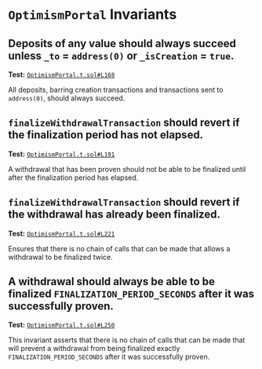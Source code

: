 # `OptimismPortal` Invariants

## Deposits of any value should always succeed unless `_to` = `address(0)` or `_isCreation` = `true`.
**Test:** [`OptimismPortal.t.sol#L168`](../test/invariants/OptimismPortal.t.sol#L168)

All deposits, barring creation transactions and transactions sent to `address(0)`, should always succeed. 

## `finalizeWithdrawalTransaction` should revert if the finalization period has not elapsed.
**Test:** [`OptimismPortal.t.sol#L191`](../test/invariants/OptimismPortal.t.sol#L191)

A withdrawal that has been proven should not be able to be finalized until after the finalization period has elapsed. 

## `finalizeWithdrawalTransaction` should revert if the withdrawal has already been finalized.
**Test:** [`OptimismPortal.t.sol#L221`](../test/invariants/OptimismPortal.t.sol#L221)

Ensures that there is no chain of calls that can be made that allows a withdrawal to be finalized twice. 

## A withdrawal should **always** be able to be finalized `FINALIZATION_PERIOD_SECONDS` after it was successfully proven.
**Test:** [`OptimismPortal.t.sol#L250`](../test/invariants/OptimismPortal.t.sol#L250)

This invariant asserts that there is no chain of calls that can be made that will prevent a withdrawal from being finalized exactly `FINALIZATION_PERIOD_SECONDS` after it was successfully proven. 
